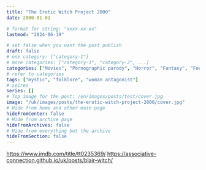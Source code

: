 ```yaml
---
title: "The Erotic Witch Project 2000"
date: 2000-01-01

# format for string: "xxxx-xx-xx"
lastmod: "2024-06-19"

# set false when you want the post publish
draft: false
# one category: ["category-1"]
# more categories: ["category-1", "category-2", ...]
categories: ["Movies", "Pornographic parody", "Horror", "Fantasy", "Found footage", "Comedy"]
# refer to categories
tags: ["mystic", "folklore", "woman antagonist"]
# seires
series: []
# Top image for the post: /en/images/posts/test/cover.jpg
image: "/uk/images/posts/the-erotic-witch-project-2000/cover.jpg"
# Hide from home and other main page
hideFromCenter: false
# Hide from archive page
hideFromArchives: false
# Hide from everything but the archive
hideFromSection: false
---
```

https://www.imdb.com/title/tt0235369/
https://associative-connection.github.io/uk/posts/blair-witch/
<!--more-->